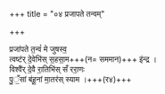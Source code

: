 +++
title = "०४ प्रजापते तन्वम्"

+++

प्रजा॑पते त॒न्वं॑ मे जुषस्व॒  
त्वष्ट॑र् दे॒वेभि॑स् स॒हसा॒म+++(न= सममान)+++ इ॑न्द्र ।  
विश्वै॑र् दे॒वै रा॒तिभि॑स् सँ ररा॒णः  
पु॒ँ॒सां ब॑हू॒नां मा॒तर॑स् स्याम ।+++(र४)+++  
